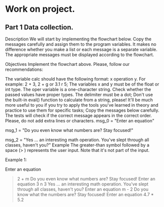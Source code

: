# Work on project.
## Part 1 Data collection.
Description
We will start by implementing the flowchart below. Copy the messages carefully and assign them to the program variables. It makes no difference whether you make a list or each message is a separate variable. The appropriate messages must be displayed according to the flowchart.



Objectives
Implement the flowchart above. Please, follow our recommendations:

The variable calc should have the following format: x operation y. For example: 2 + 3, 2 + g or 3.1 r 5;
The variables x and y must be of the float or int type. The oper variable is a one-character string. Check whether the passed values have proper types. The delimiter must be a dot;
Don't use the built-in eval() function to calculate from a string, please! It'll be much more useful to you if you try to apply the tools you've learned in theory and practice to use them for specific tasks;
Copy the messages below carefully. The tests will check if the correct message appears in the correct order. Please, do not add extra lines or characters.
msg_0 = "Enter an equation"

msg_1 = "Do you even know what numbers are? Stay focused!"

msg_2 = "Yes ... an interesting math operation. You've slept through all classes, haven't you?"
Example
The greater-than symbol followed by a space (> ) represents the user input. Note that it's not part of the input.

Example 1:

Enter an equation
> 2 + m
Do you even know what numbers are? Stay focused!
Enter an equation
> 3 n 3
Yes ... an interesting math operation. You've slept through all classes, haven't you?
Enter an equation
> m - 2
Do you know what the numbers are? Stay focused!
Enter an equation
> 4.7 * 5.2
